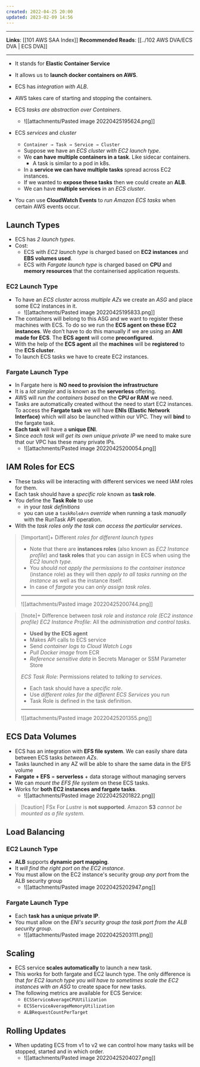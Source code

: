```yaml
---
created: 2022-04-25 20:00
updated: 2023-02-09 14:56
---
```

---
**Links**: [[101 AWS SAA Index]]
**Recommended Reads**: [[../102 AWS DVA/ECS DVA | ECS DVA]]

---
- It stands for **Elastic Container Service**
- It allows us to **launch docker containers on AWS**.
- ECS has *integration with ALB*.
- AWS takes care of starting and stopping the containers.
- ECS *tasks are abstraction over Containers*.
	- ![[attachments/Pasted image 20220425195624.png]]

- ECS *services* and *cluster*
	- `Container → Task → Service → Cluster`
	- Suppose we have an *ECS cluster with EC2 launch type*.
	- We **can have multiple containers in a task**. Like sidecar containers. 
		- A task is similar to a pod in k8s.
	- In a **service we can have multiple tasks** spread across EC2 instances.
	-  If we wanted to **expose these tasks** then we could create an **ALB**.
	- We can have **multiple services** in an *ECS cluster*.
 

- You can use **CloudWatch Events** to *run Amazon ECS tasks* when certain AWS events occur. 

## Launch Types
- ECS has *2 launch types*.
- Cost:
	- ECS with *EC2 launch type* is charged based on **EC2 instances** and **EBS volumes used**. 
	- ECS with *Fargate launch type* is charged based on **CPU** and **memory resources** that the containerised application requests.

### EC2 Launch Type
- To have an *ECS cluster* across *multiple AZs* we create an *ASG* and place some EC2 instances in it.
	- ![[attachments/Pasted image 20220425195833.png]]
- The containers will belong to this ASG and we want to register these machines with ECS. To do so we run the **ECS agent on these EC2 instances**. We don’t have to do this manually if we are using an **AMI made for ECS**. The **ECS agent** will come **preconfigured**.
- With the help of the **ECS agent** all the **machines** will be **registered** to the **ECS cluster**.
- To launch ECS tasks we have to create EC2 instances.

### Fargate Launch Type
- In Fargate here is **NO need to provision the infrastructure**
- It is a *lot simpler* and is known as the **serverless** offering.
- AWS will *run the containers based* on the **CPU or RAM** we need.
- Tasks are automatically created without the need to start EC2 instances. To access the **Fargate task** we will have **ENIs (Elastic Network Interface)** which will also be launched within our VPC. They will **bind** to the fargate task.
- **Each task** will have a **unique ENI**.
- Since *each task will get its own unique private IP* we need to make sure that our VPC has these many private IPs.
	- ![[attachments/Pasted image 20220425200054.png]]

## IAM Roles for ECS
- These tasks will be interacting with different services we need IAM roles for them.
- Each task should have a *specific role* known as **task role**.
- You define the **Task Role** to use 
	- in your *task definitions* 
	- you can use a `taskRoleArn` *override* when running a task *manually* with the RunTask API operation. 
- With the *task roles* *only the task can access the particular services*.

> [!important]+ Different *roles for different launch types*
> - Note that there are **instances roles** (also known as *EC2 Instance profile*) and **task roles** that you can assign in ECS when using the *EC2 launch type*. 
> - You *should not apply the permissions to the container instance* (instance role) as they will then *apply to all tasks running on the instance* as well as the instance itself. 
> - In case of *fargate* you can *only assign task roles*.
> ---
> ![[attachments/Pasted image 20220425200744.png]]

> [!note]+ Difference between *task role* and *instance role (EC2 instance profile)*
> *EC2 Instance Profile*: All the *administration and control tasks*.
> - **Used by the ECS agent**
> - Makes API calls to ECS service
> - Send *container logs to Cloud Watch Logs*
> - *Pull Docker image* from ECR
> - *Reference sensitive data* in Secrets Manager or SSM Parameter Store
> 
> *ECS Task Role*: Permissions related to *talking to services*.
> - Each task should have a *specific role*.
> - Use *different roles for the different ECS Services* you run
> - Task Role is defined in the task definition. 
> ---
> ![[attachments/Pasted image 20220425201355.png]]

## ECS Data Volumes
- ECS has an integration with **EFS file system**. We can easily share data between ECS tasks *between AZs*.
- Tasks launched in any AZ will be able to share the same data in the EFS volume
- **Fargate + EFS** = **serverless** + data storage without managing servers
- We can *mount the EFS file system* on these ECS tasks.
- Works for **both EC2 instances and fargate tasks**.
	- ![[attachments/Pasted image 20220425201822.png]]

> [!caution] FSx For *Lustre* is **not supported**. Amazon **S3** *cannot be mounted as a file system*.

## Load Balancing
### EC2 Launch Type
- **ALB** supports **dynamic port mapping**. 
- It *will find the right port on the EC2 instance*.
- You must allow on the EC2 instance's security group *any port* from the ALB security group
	- ![[attachments/Pasted image 20220425202947.png]]

### Fargate Launch Type
- Each **task has a unique private IP**.
- You must allow on the *ENI's security group the task port from the ALB security group*.
	- ![[attachments/Pasted image 20220425203111.png]]

## Scaling 
- ECS service **scales automatically** to launch a new task. 
- This works for both fargate and EC2 launch type. The only difference is that *for EC2 launch type you will have to sometimes scale the EC2 instances with an ASG* to create space for new tasks.
- The following metrics are available for ECS Service: 
	- `ECSServiceAverageCPUUtilization`
	- `ECSServiceAverageMemoryUtilization`
	- `ALBRequestCountPerTarget`

## Rolling Updates
- When updating ECS from v1 to v2 we can control how many tasks will be stopped, started and in which order.
	- ![[attachments/Pasted image 20220425204027.png]]